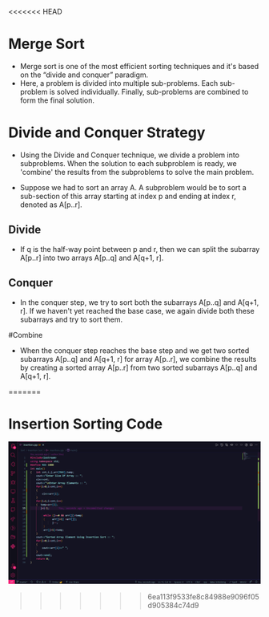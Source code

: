 <<<<<<< HEAD
#  Merge Sort
- Merge sort is one of the most efficient sorting techniques and it's based on the “divide and conquer” paradigm.
- Here, a problem is divided into multiple sub-problems. Each sub-problem is solved individually. Finally, sub-problems are combined to form the final solution.
#  Divide and Conquer Strategy
- Using the Divide and Conquer technique, we divide a problem into subproblems. When the solution to each subproblem is ready, we 'combine' the results from the subproblems to solve the main problem.

- Suppose we had to sort an array A. A subproblem would be to sort a sub-section of this array starting at index p and ending at index r, denoted as A[p..r].

## Divide

- If q is the half-way point between p and r, then we can split the subarray A[p..r] into two arrays A[p..q] and A[q+1, r].

## Conquer

- In the conquer step, we try to sort both the subarrays A[p..q] and A[q+1, r]. If we haven't yet reached the base case, we again divide both these subarrays and try to sort them.

#Combine
- When the conquer step reaches the base step and we get two sorted subarrays A[p..q] and A[q+1, r] for array A[p..r], we combine the results by creating a sorted array A[p..r] from two sorted subarrays A[p..q] and A[q+1, r].



=======
# Insertion Sorting Code
![ALT Text](https://github.com/omkara18/Data-Structure/blob/master/Sort/Insertion%20Sort/Output/Insertion.png)
>>>>>>> 6ea113f9533fe8c84988e9096f05d905384c74d9
